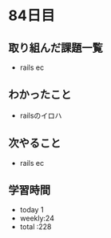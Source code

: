 # 84日目
## 取り組んだ課題一覧
- rails ec
## わかったこと
- railsのイロハ
## 次やること
- rails ec
## 学習時間
- today 1
- weekly:24
- total :228